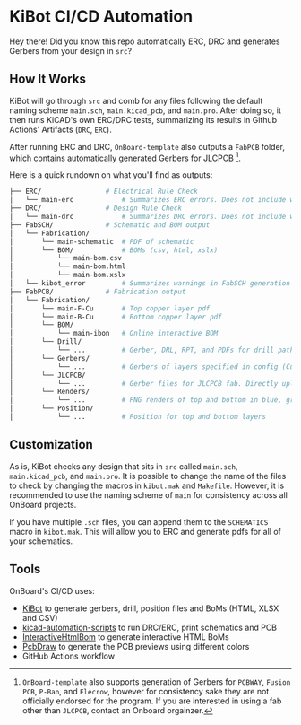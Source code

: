 # KiBot CI/CD Automation
Hey there! Did you know this repo automatically ERC, DRC and generates Gerbers from your design in `src`?

## How It Works
KiBot will go through `src` and comb for any files following the default naming scheme `main.sch`, `main.kicad_pcb`, and `main.pro`. After doing so, it then runs KiCAD's own ERC/DRC tests, summarizing its results in Github Actions' Artifacts (`DRC`, `ERC`).

After running ERC and DRC, `OnBoard-template` also outputs a `FabPCB` folder, which contains automatically generated Gerbers for JLCPCB [^2]. 

Here is a quick rundown on what you'll find as outputs:
```bash
├── ERC/                # Electrical Rule Check
│   └── main-erc            # Summarizes ERC errors. Does not include warnings
├── DRC/                # Design Rule Check
│   └── main-drc            # Summarizes DRC errors. Does not include warnings
├── FabSCH/             # Schematic and BOM output
│   └── Fabrication/        
│       └── main-schematic  # PDF of schematic
│       └── BOM/            # BOMs (csv, html, xslx)
│           └── main-bom.csv
│           └── main-bom.html
│           └── main-bom.xslx
│   └── kibot_error         # Summarizes warnings in FabSCH generation
├── FabPCB/             # Fabrication output
│   └── Fabrication/        
│       └── main-F-Cu       # Top copper layer pdf
│       └── main-B-Cu       # Bottom copper layer pdf
│       └── BOM/            
│           └── main-ibon   # Online interactive BOM
│       └── Drill/          
│           └── ...         # Gerber, DRL, RPT, and PDFs for drill paths
│       └── Gerbers/          
│           └── ...         # Gerbers of layers specified in config (Cu, Mask, Paste, Silk Screen)
│       └── JLCPCB/          
│           └── ...         # Gerber files for JLCPCB fab. Directly uploadable.
│       └── Renders/
│           └── ...         # PNG renders of top and bottom in blue, green, and red masks. 
│       └── Position/
│           └── ...         # Position for top and bottom layers
```


[^2]: `OnBoard-template` also supports generation of Gerbers for `PCBWAY`, `Fusion PCB`, `P-Ban`, and `Elecrow`, however for consistency sake they are not officially endorsed for the program. If you are interested in using a fab other than `JLCPCB`, contact an Onboard orgainzer.

## Customization
As is, KiBot checks any design that sits in `src` called `main.sch`, `main.kicad_pcb`, and `main.pro`. It is possible to change the name of the files to check by changing the macros in `kibot.mak` and `Makefile`. However, it is recommended to use the naming scheme of `main` for consistency across all OnBoard projects.

If you have multiple `.sch` files, you can append them to the `SCHEMATICS` macro in `kibot.mak`. This will allow you to ERC and generate pdfs for all of your schematics.

## Tools

OnBoard's CI/CD uses: 
* [KiBot](https://github.com/INTI-CMNB/KiBot) to generate gerbers, drill, position files and BoMs (HTML, XLSX and CSV)
* [kicad-automation-scripts](https://github.com/INTI-CMNB/kicad-automation-scripts) to run DRC/ERC, print schematics and PCB
* [InteractiveHtmlBom](https://github.com/INTI-CMNB/InteractiveHtmlBom) to generate interactive HTML BoMs
* [PcbDraw](https://github.com/INTI-CMNB/PcbDraw) to generate the PCB previews using different colors
* GitHub Actions workflow